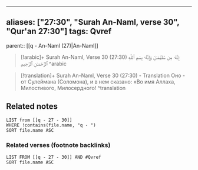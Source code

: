 
---
aliases: ["27:30", "Surah An-Naml, verse 30", "Qur'an 27:30"]
tags: Qvref
---

parent:: [[q - An-Naml (27)|An-Naml]]

> [!arabic]+ Surah An-Naml, Verse 30 (27:30)
> <span class="quran-arabic">إِنَّهُۥ مِن سُلَيْمَـٰنَ وَإِنَّهُۥ بِسْمِ ٱللَّهِ ٱلرَّحْمَـٰنِ ٱلرَّحِيمِ</span>
^arabic

> [!translation]+ Surah An-Naml, Verse 30 (27:30) - Translation
> Оно - от Сулеймана (Соломона), и в нем сказано: «Во имя Аллаха, Милостивого, Милосердного!
^translation



## Related notes
```dataview
LIST from [[q - 27 - 30]]
WHERE !contains(file.name, "q - ")
SORT file.name ASC
```

### Related verses (footnote backlinks)
```dataview
LIST FROM [[q - 27 - 30]] AND #Qvref
SORT file.name ASC
```

